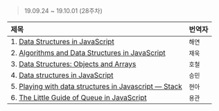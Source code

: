 > 19.09.24 ~ 19.10.01 (28주차)

| 제목 | 번역자 |
|:----|:---- |
| 1. [Data Structures in JavaScript](https://medium.com/siliconwat/data-structures-in-javascript-1b9aed0ea17c) | `해연` |
| 2. [Algorithms and Data Structures in JavaScript](https://itnext.io/algorithms-and-data-structures-in-javascript-a71548f902cb) | `재욱` |
| 3. [Data Structures: Objects and Arrays](https://github.com/Lee-hyuna/33-js-concepts-kr/wiki/Data-Structures:-Objects-and-Arrays) | `호철` |
| 4. [Data structures in JavaScript](https://github.com/Lee-hyuna/33-js-concepts-kr/wiki/JavaScript%EC%9D%98-%EB%8D%B0%EC%9D%B4%ED%84%B0-%EA%B5%AC%EC%A1%B0) | `승민` |
| 5. [Playing with data structures in Javascript — Stack](https://blog.cloudboost.io/playing-with-data-structures-in-javascript-stack-a55ebe50f29d) | `현아` |
| 6. [The Little Guide of Queue in JavaScript](https://hackernoon.com/the-little-guide-of-queue-in-javascript-4f67e79260d9) | `용관` |
